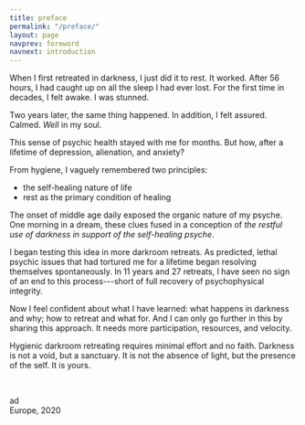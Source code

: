 ```yaml
---
title: preface
permalink: "/preface/"
layout: page
navprev: foreword
navnext: introduction
---
```


When I first retreated in darkness, I just did it to rest. It worked. After 56 hours, I had caught up on all the sleep I had ever lost. For the first time in decades, I felt awake. I was stunned.

Two years later, the same thing happened. In addition, I felt assured. Calmed. _Well_ in my soul. 

This sense of psychic health stayed with me for months. But how, after a lifetime of depression, alienation, and anxiety?

From hygiene, I vaguely remembered two principles:

- the self-healing nature of life
- rest as the primary condition of healing

The onset of middle age daily exposed the organic nature of my psyche. One morning in a dream, these clues fused in a conception of _the restful use of darkness in support of the self-healing psyche_. 

I began testing this idea in more darkroom retreats. As predicted, lethal psychic issues that had tortured me for a lifetime began resolving themselves spontaneously. In 11 years and 27 retreats, I have seen no sign of an end to this process---short of full recovery of psychophysical integrity.

Now I feel confident about what I have learned: what happens in darkness and why; how to retreat and what for. And I can only go further in this by sharing this approach. It needs more participation, resources, and velocity. 

Hygienic darkroom retreating requires minimal effort and no faith. Darkness is not a void, but a sanctuary. It is not the absence of light, but the presence of the self. It is yours.

&nbsp;

ad  
Europe, 2020
